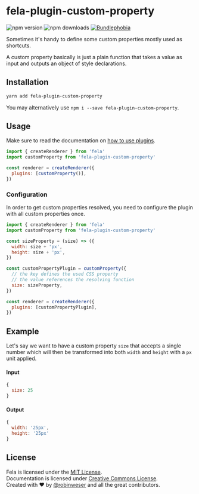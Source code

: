 # fela-plugin-custom-property

<img alt="npm version" src="https://badge.fury.io/js/fela-plugin-custom-property.svg"> <img alt="npm downloads" src="https://img.shields.io/npm/dm/fela-plugin-custom-property.svg"> <a href="https://bundlephobia.com/result?p=fela-plugin-custom-property@latest"><img alt="Bundlephobia" src="https://img.shields.io/bundlephobia/minzip/fela-plugin-custom-property.svg"></a>

Sometimes it's handy to define some custom properties mostly used as shortcuts.

A custom property basically is just a plain function that takes a value as input and outputs an object of style declarations.

## Installation

```sh
yarn add fela-plugin-custom-property
```

You may alternatively use `npm i --save fela-plugin-custom-property`.

## Usage

Make sure to read the documentation on [how to use plugins](https://fela.js.org/docs/latest/advanced/plugins#using-plugins).

```javascript
import { createRenderer } from 'fela'
import customProperty from 'fela-plugin-custom-property'

const renderer = createRenderer({
  plugins: [customProperty()],
})
```

### Configuration

In order to get custom properties resolved, you need to configure the plugin with all custom properties once.

```javascript
import { createRenderer } from 'fela'
import customProperty from 'fela-plugin-custom-property'

const sizeProperty = (size) => ({
  width: size + 'px',
  height: size + 'px',
})

const customPropertyPlugin = customProperty({
  // the key defines the used CSS property
  // the value references the resolving function
  size: sizeProperty,
})

const renderer = createRenderer({
  plugins: [customPropertyPlugin],
})
```

## Example

Let's say we want to have a custom property `size` that accepts a single number which will then be transformed into both `width` and `height` with a `px` unit applied.

#### Input

```javascript
{
  size: 25
}
```

#### Output

```javascript
{
  width: '25px',
  height: '25px'
}
```

## License

Fela is licensed under the [MIT License](http://opensource.org/licenses/MIT).<br>
Documentation is licensed under [Creative Commons License](http://creativecommons.org/licenses/by/4.0/).<br>
Created with ♥ by [@robinweser](http://weser.io) and all the great contributors.
